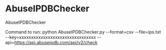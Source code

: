 # AbuseIPDBChecker
AbuseIPDBChecker

Command to run:
python AbuseIPDBChecker.py --format=csv --file=ips.txt --key=xxxxxxxxxxxxxxxxxxxxxxxxxxxxxxxx --api=https://api.abuseipdb.com/api/v2/check
